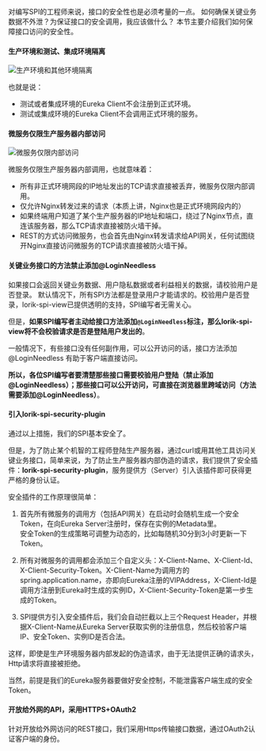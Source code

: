 
对编写SPI的工程师来说，接口的安全性也是必须考量的一点。
如何确保关键业务数据不外泄？为保证接口的安全调用，我应该做什么？
本节主要介绍我们如何保障接口访问的安全性。 
 
#### 生产环境和测试、集成环境隔离
![生产环境和其他环境隔离]({{book.imagePath}}/parts/chapter2/images/enviroment-isolation.png)

也就是说：
* 测试或者集成环境的Eureka Client不会注册到正式环境。
* 测试或集成环境的Eureka Client不会调用正式环境的服务。

#### 微服务仅限生产服务器内部访问
![微服务仅限内部访问]({{book.imagePath}}/parts/chapter2/images/internal-call.png)

微服务仅限生产服务器内部调用，也就意味着：
*  所有非正式环境网段的IP地址发出的TCP请求直接被丢弃，微服务仅限内部调用。
*  仅允许Nginx转发过来的请求（本质上讲，Nginx也是正式环境网段内的）
*  如果终端用户知道了某个生产服务器的IP地址和端口，绕过了Nginx节点，直连该服务器，那么TCP请求直接被防火墙干掉。
*  REST的方式访问微服务，也会首先由Nginx转发请求给API网关，任何试图绕开Nginx直接访问微服务的TCP请求直接被防火墙干掉。

#### 关键业务接口的方法禁止添加@LoginNeedless
如果接口会返回关键业务数据、用户隐私数据或者利益相关的数据，请校验用户是否登录。 默认情况下，所有SPI方法都是登录用户才能请求的。校验用户是否登录，lorik-spi-view已提供透明的支持，SPI编写者无需关心。

但是，**如果SPI编写者主动给接口方法添加```@LoginNeedless```标注，那么lorik-spi-view将不会校验请求是否是登陆用户发出的**。

一般情况下，有些接口没有任何副作用，可以公开访问的话，接口方法添加@LoginNeedless 有助于客户端直接访问。

**所以，各位SPI编写者要清楚那些接口需要校验用户登陆（禁止添加@LoginNeedless）；那些接口可以公开访问，可直接在浏览器里跨域访问（方法需要添加@LoginNeedless）**。

#### 引入lorik-spi-security-plugin
通过以上措施，我们的SPI基本安全了。

但是，为了防止某个机智的工程师登陆生产服务器，通过curl或用其他工具访问关键业务接口，简单来说，为了防止生产服务器内部伪造的请求，我们提供了安全插件：**lorik-spi-security-plugin**，服务提供方（Server）引入该插件即可获得更严格的身份认证。

安全插件的工作原理很简单：
1. 首先所有微服务的调用方（包括API网关）在启动时会随机生成一个安全Token，在向Eureka Server注册时，保存在实例的Metadata里。  
 安全Token的生成策略可调整为动态的，比如每随机30分到3小时更新一下Token。  

2. 所有对微服务的调用都会添加三个自定义头：X-Client-Name、X-Client-Id、X-Client-Security-Token。X-Client-Name为调用方的spring.application.name，亦即向Eureka注册的VIPAddress，X-Client-Id是调用方注册到Eureka时生成的实例ID，X-Client-Security-Token是第一步生成的Token。
3. SPI提供方引入安全插件后，我们会自动拦截以上三个Request Header，并根据X-Client-Name从Eureka Server获取实例的注册信息，然后校验客户端IP、安全Token、实例ID是否合法。

这样，即使是生产环境服务器内部发起的伪造请求，由于无法提供正确的请求头，Http请求将直接被拒绝。

当然，前提是我们的Eureka服务器要做好安全控制，不能泄露客户端生成的安全Token。


#### 开放给外网的API，采用HTTPS+OAuth2
针对开放给外网访问的REST接口，我们采用Https传输接口数据，通过OAuth2认证客户端的身份。








